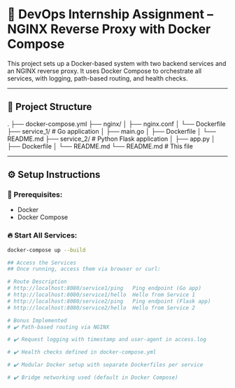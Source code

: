 # 🚀 DevOps Internship Assignment – NGINX Reverse Proxy with Docker Compose

This project sets up a Docker-based system with two backend services and an NGINX reverse proxy. It uses Docker Compose to orchestrate all services, with logging, path-based routing, and health checks.

---

## 📁 Project Structure
.
├── docker-compose.yml
├── nginx/
│ ├── nginx.conf
│ └── Dockerfile
├── service_1/ # Go application
│ ├── main.go
│ ├── Dockerfile
│ └── README.md
├── service_2/ # Python Flask application
│ ├── app.py
│ ├── Dockerfile
│ └── README.md
└── README.md # This file


---

## ⚙️ Setup Instructions

### 🔧 Prerequisites:
- Docker
- Docker Compose

### 🔥 Start All Services:

```bash
docker-compose up --build

## Access the Services
## Once running, access them via browser or curl:

# Route	Description
# http://localhost:8080/service1/ping	Ping endpoint (Go app)
# http://localhost:8080/service1/hello	Hello from Service 1
# http://localhost:8080/service2/ping	Ping endpoint (Flask app)
# http://localhost:8080/service2/hello	Hello from Service 2

# Bonus Implemented
# ✔️ Path-based routing via NGINX

# ✔️ Request logging with timestamp and user-agent in access.log

# ✔️ Health checks defined in docker-compose.yml

# ✔️ Modular Docker setup with separate Dockerfiles per service

# ✔️ Bridge networking used (default in Docker Compose)

